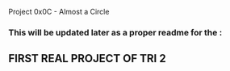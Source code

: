 Project 0x0C - Almost a Circle

### This will be updated later as a proper readme for the :

## FIRST REAL PROJECT OF TRI 2